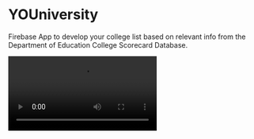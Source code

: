 # YOUniversity
Firebase App to develop your college list based on relevant info from the Department of Education College Scorecard Database.

![](App.mov)
